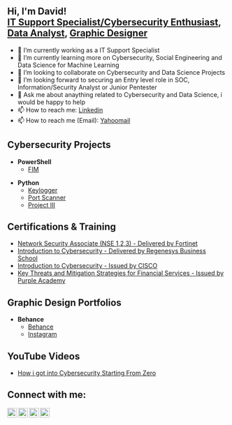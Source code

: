<h2>Hi, I'm David! <br/><a href="www.linkedin.com/in/davidadabao"> IT Support Specialist/Cybersecurity Enthusiast</a>, <a href="https://www.behance.net/nextgen_v"> Data Analyst</a>, <a href="https://www.behance.net/nextgen_v">Graphic Designer</a></h2>

- 🔭 I’m currently working as a IT Support Specialist
- 🌱 I’m currently learning more on Cybersecurity, Social Engineering and Data Science for Machine Learning
- 👯 I’m looking to collaborate on Cybersecurity and Data Science Projects
- 🤔 I’m looking forward to securing an Entry level role in SOC, Information/Security Analyst or Junior Pentester
- 💬 Ask me about anaything related to Cybersecurity and Data Science, i would be happy to help
- 📫 How to reach me: <a href="www.linkedin.com/in/davidadabao">Linkedin</a>
- 📫 How to reach me (Email): <a href="mailto:davidadabao@yahoo.com">Yahoomail</a>

<h2>Cybersecurity Projects</h2>

- <b>PowerShell</b>
  - [FIM](https://#)

<b></b>
- <b>Python</b>
  - [Keylogger](https://github.com/davidadabao/Keylogger-Project)
  - [Port Scanner](https://github.com/davidadabao/PortScanner)
  - [Project III](https://#)


<b><h2>Certifications & Training </h2></b>
- [Network Security Associate (NSE 1,2,3) - Delivered by Fortinet](https://www.linkedin.com/in/davidadabao/overlay/experience/1907725123/multiple-media-viewer/?treasuryMediaId=1635495474723)
- [Introduction to Cybersecurity - Delivered by Regenesys Business School](https://www.credly.com/badges/f2acd627-5b31-47c7-81ad-23d340ac4f41/linked_in?t=re8cfz)
- [Introduction to Cybersecurity - Issued by CISCO](https://www.credly.com/badges/f2acd627-5b31-47c7-81ad-23d340ac4f41/linked_in?t=re8cfz)
- [Key Threats and Mitigation Strategies for Financial Services - Issued by Purple Academy](https://www.credly.com/badges/f2acd627-5b31-47c7-81ad-23d340ac4f41/linked_in?t=re8cfz)

<h2>Graphic Design Portfolios</h2>

- <b>Behance</b>
  - [Behance](https://www.behance.net/nextgen_v)
  - [Instagram](https://www.instagram.com/nextgen_visionaire)

<h2>YouTube Videos</h2>

- [How i got into Cybersecurity Starting From Zero](https://#)

<h2>Connect with me:</h2>

[<img align="left" alt="David's Channel | YouTube" width="22px" src="https://cdn.jsdelivr.net/npm/simple-icons@v3/icons/youtube.svg" />][youtube]
[<img align="left" alt="davidadabao | Twitter" width="22px" src="https://cdn.jsdelivr.net/npm/simple-icons@v3/icons/twitter.svg" />][twitter]
[<img align="left" alt="davidadabao | LinkedIn" width="22px" src="https://cdn.jsdelivr.net/npm/simple-icons@v3/icons/linkedin.svg" />][linkedin]
[<img align="left" alt="davidadabao | Instagram" width="22px" src="https://cdn.jsdelivr.net/npm/simple-icons@v3/icons/instagram.svg" />][instagram]

[twitter]: https://twitter.com/davidadabao
[youtube]: https://www.youtube.com/channel/UCCIqKX-BYIaBTzLJxV_W6qA
[instagram]: https://www.instagram.com/davidadabao
[instagram]: https://www.instagram.com/nextgen_visionaire
[linkedin]: www.linkedin.com/in/davidadabao
